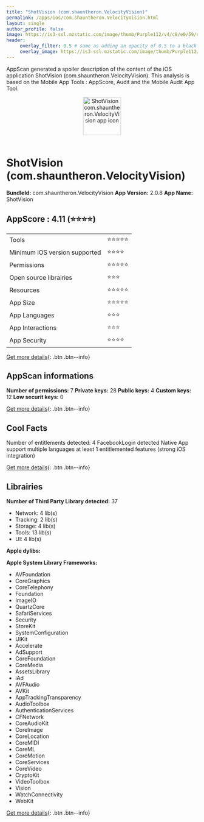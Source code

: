 ```yaml
---
title: "ShotVision (com.shauntheron.VelocityVision)"
permalink: /apps/ios/com.shauntheron.VelocityVision.html
layout: single
author_profile: false
image: https://is3-ssl.mzstatic.com/image/thumb/Purple112/v4/c8/e0/59/c8e059ec-2b8f-2c1c-8043-6e71a02a707e/AppIcon-0-1x_U007emarketing-0-6-0-85-220.png/512x512bb.jpg
header: 
     overlay_filter: 0.5 # same as adding an opacity of 0.5 to a black background
     overlay_image: https://is3-ssl.mzstatic.com/image/thumb/Purple112/v4/c8/e0/59/c8e059ec-2b8f-2c1c-8043-6e71a02a707e/AppIcon-0-1x_U007emarketing-0-6-0-85-220.png/512x512bb.jpg
---
```

AppScan generated a spoiler description of the content of the iOS application ShotVision (com.shauntheron.VelocityVision). This analysis is based on the Mobile App Tools : AppScore, Audit and the Mobile Audit App Tool.

  
  
<div style="text-align: center;"><img src="https://is3-ssl.mzstatic.com/image/thumb/Purple112/v4/c8/e0/59/c8e059ec-2b8f-2c1c-8043-6e71a02a707e/AppIcon-0-1x_U007emarketing-0-6-0-85-220.png/512x512bb.jpg" width="100" height="100" alt="ShotVision com.shauntheron.VelocityVision app icon"></div></br>
  
# ShotVision (com.shauntheron.VelocityVision)

**BundleId:** com.shauntheron.VelocityVision
**App Version:** 2.0.8
**App Name:** ShotVision


## AppScore : 4.11 (⭐️⭐️⭐️⭐️) 

<table>
<tr><td> Tools </td><td> ⭐️⭐️⭐️⭐️⭐️ </td></tr>
<tr><td> Minimum iOS version supported </td><td> ⭐️⭐️⭐️⭐️ </td></tr>
<tr><td> Permissions </td><td> ⭐️⭐️⭐️⭐️⭐️ </td></tr>
<tr><td> Open source librairies </td><td> ⭐️⭐️⭐️ </td></tr>
<tr><td> Resources </td><td> ⭐️⭐️⭐️⭐️⭐️ </td></tr>
<tr><td> App Size </td><td> ⭐️⭐️⭐️⭐️⭐️ </td></tr>
<tr><td> App Languages </td><td> ⭐️⭐️⭐️ </td></tr>
<tr><td> App Interactions </td><td> ⭐️⭐️⭐️ </td></tr>
<tr><td> App Security </td><td> ⭐️⭐️⭐️⭐️ </td></tr>
</table>

[Get more details](/pricing.html){: .btn .btn--info}  
  
## AppScan informations 

**Number of permissions:** 7
**Private keys:** 28
**Public keys:** 4
**Custom keys:** 12
**Low securit keys:** 0
  
[Get more details](/pricing.html){: .btn .btn--info}

## Cool Facts

Number of entitlements detected: 4
FacebookLogin detected
Native App
support multiple languages
at least 1 entitlemented features (strong iOS integration)
  
[Get more details](/pricing.html){: .btn .btn--info}

## Librairies 
**Number of Third Party Library detected:** 37
- Network: 4 lib(s)
- Tracking: 2 lib(s)
- Storage: 4 lib(s)
- Tools: 13 lib(s)
- UI: 4 lib(s)

**Apple dylibs:**


**Apple System Library Frameworks:**
- AVFoundation
- CoreGraphics
- CoreTelephony
- Foundation
- ImageIO
- QuartzCore
- SafariServices
- Security
- StoreKit
- SystemConfiguration
- UIKit
- Accelerate
- AdSupport
- CoreFoundation
- CoreMedia
- AssetsLibrary
- iAd
- AVFAudio
- AVKit
- AppTrackingTransparency
- AudioToolbox
- AuthenticationServices
- CFNetwork
- CoreAudioKit
- CoreImage
- CoreLocation
- CoreMIDI
- CoreML
- CoreMotion
- CoreServices
- CoreVideo
- CryptoKit
- VideoToolbox
- Vision
- WatchConnectivity
- WebKit


  
[Get more details](/pricing.html){: .btn .btn--info}


